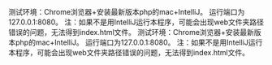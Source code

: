 测试环境：Chrome浏览器+安装最新版本php的mac+IntelliJ。
运行端口为127.0.0.1:8080。
注：如果不是用IntelliJ运行本程序，可能会出现web文件夹路径错误的问题，无法得到index.html文件。
测试环境：Chrome浏览器+安装最新版本php的mac+IntelliJ。
运行端口为127.0.0.1:8080。
注：如果不是用IntelliJ运行本程序，可能会出现web文件夹路径错误的问题，无法得到index.html文件。

